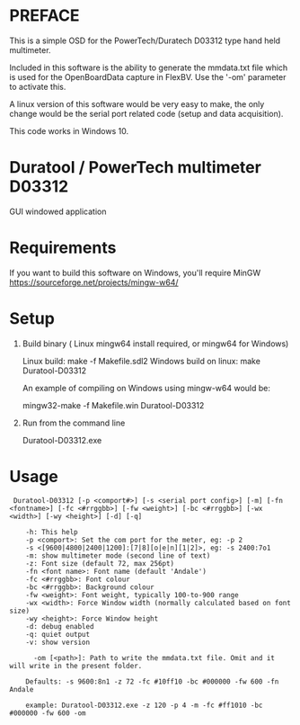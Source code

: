 # PREFACE

This is a simple OSD for the PowerTech/Duratech D03312 type hand held multimeter.

Included in this software is the ability to generate the mmdata.txt file which is used for the OpenBoardData capture in FlexBV.  Use the '-om' parameter to activate this.

A linux version of this software would be very easy to make, the only change would be the serial port related code (setup and data acquisition).

This code works in Windows 10.



# Duratool / PowerTech multimeter D03312
GUI windowed application

# Requirements

If you want to build this software on Windows, you'll require MinGW https://sourceforge.net/projects/mingw-w64/

# Setup

1) Build binary  ( Linux mingw64 install required, or mingw64 for Windows)

	Linux build:  make -f Makefile.sdl2
	Windows build on linux: make Duratool-D03312
   
   An example of compiling on Windows using mingw-w64 would be:
   
   mingw32-make -f Makefile.win Duratool-D03312
   
	
2) Run from the command line

	Duratool-D03312.exe


# Usage


	 Duratool-D03312 [-p <comport#>] [-s <serial port config>] [-m] [-fn <fontname>] [-fc <#rrggbb>] [-fw <weight>] [-bc <#rrggbb>] [-wx <width>] [-wy <height>] [-d] [-q]

        -h: This help
        -p <comport>: Set the com port for the meter, eg: -p 2
        -s <[9600|4800|2400|1200]:[7|8][o|e|n][1|2]>, eg: -s 2400:7o1
        -m: show multimeter mode (second line of text)
        -z: Font size (default 72, max 256pt)
        -fn <font name>: Font name (default 'Andale')
        -fc <#rrggbb>: Font colour
        -bc <#rrggbb>: Background colour
        -fw <weight>: Font weight, typically 100-to-900 range
        -wx <width>: Force Window width (normally calculated based on font size)
        -wy <height>: Force Window height
        -d: debug enabled
        -q: quiet output
        -v: show version

		  -om [<path>]: Path to write the mmdata.txt file. Omit and it will write in the present folder.

        Defaults: -s 9600:8n1 -z 72 -fc #10ff10 -bc #000000 -fw 600 -fn Andale

        example: Duratool-D03312.exe -z 120 -p 4 -m -fc #ff1010 -bc #000000 -fw 600 -om

